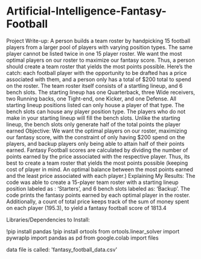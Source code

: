 # Artificial-Intelligence-Fantasy-Football
Project Write-up:
A person builds a team roster by handpicking 15 football players from a larger pool of players with varying position types. The same player cannot be listed twice in one 15 player roster. We want the most optimal players on our roster to maximize our fantasy score. Thus, a person should create a team roster that yields the most points possible. Here’s the catch: each football player with the opportunity to be drafted has a price associated with them, and a person only has a total of $200 total to spend on the roster. The team roster itself consists of a startling lineup, and 6 bench slots. The starting lineup has one Quarterback, three Wide receivers, two Running backs, one Tight-end, one Kicker, and one Defense. All starting lineup positions listed can only house a player of that type. The bench slots can house any player position type. The players who do not make in your starting lineup will fill the bench slots. Unlike the starting lineup, the bench slots only generate half of the total points the player earned
Objective:
We want the optimal players on our roster, maximizing our fantasy score, with the constraint of only having $200 spend on the players, and backup players only being able to attain half of their points earned. Fantasy Football scores are calculated by dividing the number of points earned by the price associated with the respective player. Thus, its best to create a team roster that yields the most points possible (keeping cost of player in mind. An optimal balance between the most points earned and the least price associated with each player.)
Explaining My Results:
The code was able to create a 15-player team roster with a starting lineup position labeled as : ‘Starters’, and 6 bench slots labeled as: ‘Backup’. The code prints the fantasy points earned by each optimal player in the roster. Additionally, a count of total price keeps track of the sum of money spent on each player (195.3), to yield a fantasy football score of 1813.4 


Libraries/Dependencies to Install: 

!pip install pandas
!pip install ortools
from ortools.linear_solver import pywraplp
import pandas as pd
from google.colab import files

data file is called: 'fantasy_football_data.csv'

